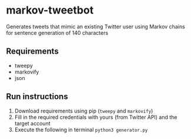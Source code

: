# markov-tweetbot
Generates tweets that mimic an existing Twitter user using Markov chains for sentence generation of 140 characters

## Requirements
 - tweepy
 - markovify
 - json

## Run instructions
1. Download requirements using pip (`tweepy` and `markovify`)
2. Fill in the required credentials with yours (from Twitter API) and the target account
3. Execute the following in terminal `python3 generator.py`
